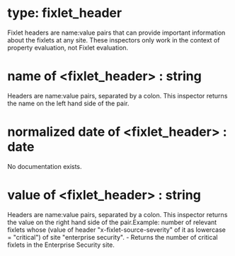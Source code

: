 # type: fixlet_header

Fixlet headers are name:value pairs that can provide important information about the fixlets at any site. These inspectors only work in the context of property evaluation, not Fixlet evaluation.

# name of &lt;fixlet_header&gt; : string

Headers are name:value pairs, separated by a colon. This inspector returns the name on the left hand side of the pair.

# normalized date of &lt;fixlet_header&gt; : date

No documentation exists.

# value of &lt;fixlet_header&gt; : string

Headers are name:value pairs, separated by a colon. This inspector returns the value on the right hand side of the pair.Example: number of relevant fixlets whose (value of header "x-fixlet-source-severity" of it as lowercase = "critical") of site "enterprise security". - Returns the number of critical fixlets in the Enterprise Security site.
